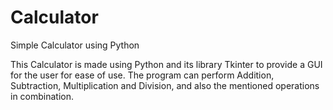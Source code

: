 # Calculator
Simple Calculator using Python

  This Calculator is made using Python and its library Tkinter to provide a GUI for the user for ease of use.
  The program can perform Addition, Subtraction, Multiplication and Division, and also the mentioned operations in combination.
